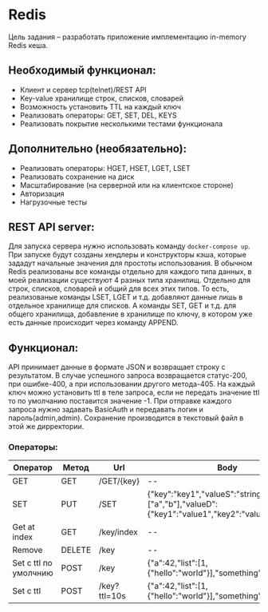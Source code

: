 # Redis

Цель задания – разработать приложение имплементацию in-memory Redis кеша.

## Необходимый функционал:

* Клиент и сервер tcp(telnet)/REST API
* Key-value хранилище строк, списков, словарей
* Возможность установить TTL на каждый ключ
* Реализовать операторы: GET, SET, DEL, KEYS
* Реализовать покрытие несколькими тестами функционала

## Дополнительно (необязательно):

* Реализовать операторы: HGET, HSET, LGET, LSET
* Реализовать сохранение на диск
* Масштабирование (на серверной или на клиентское стороне)
* Авторизация
* Нагрузочные тесты


## REST API server:

Для запуска сервера нужно использовать команду `docker-compose up`. При запуске будут созданы хендлеры и конструкторы кэша, которые зададут начальные значения для простоты использования.
В обычном Redis реализованы все команды отдельно для каждого типа данных, в моей реализации существуют 4 разных типа хранилищ. Отдельно для строк, списков, словарей и общий для всех этих типов.
То есть, реализованые команды LSET, LGET и т.д. добавляют данные лишь в отдельное хранилище для списков. А команды SET, GET и т.д. для общего хранилища, добавление в хранилище по ключу, в котором уже есть данные происходит через команду APPEND.

## Функционал:

API принимает данные в формате JSON и возвращает строку с результатом.
В случае успешного запроса возвращается статус-200, при ошибке-400, а при использовании другого метода-405.
На каждый ключ можно установить ttl в теле запроса, если не передать значение ttl то по умолчанию поставится значение -1.
При отправке каждого запроса нужно задавать BasicAuth и передавать логин и пароль(admin,admin).
Сохранение производится в текстовый файл в этой же дирректории.

### Операторы:

| Оператор                | Метод | Url          | Body                                                         | Пример успешного ответаa                                                                                                                    |
|-----------------------|--------|--------------|--------------------------------------------------------------|-----------------------------------------------------------------------------------------|
| GET                  | GET    | /GET/{key}            | --                                                           | ["string","map","my_key"]                                                               | --                                                               |
| SET                   | PUT    | /SET         | {"key":"key1","valueS":"string","valueL":["a","b"],"valueD":{"key1":"value1","key2":"value2"}}                                                          | {"type": 1,"data": [1,"string",{"map": "of_something"},0.2,null,["nested","list",42,]]}                                      |
| Get at index          | GET    | /key/index   | --                                                           | {"inner": {"one_more": {"key": "value"}}}                                                                             |
| Remove                | DELETE | /key         | --                                                           | "OK"                                                                                    | --                                                               |
| Set с ttl по умолчнию | POST   | /key         | {"a":42,"list":[1,{"hello":"world"}],"something":"anything"} | {"type":2,"data":{"a":42,"list":[1,{"hello":"world"}],"something":"anything"}}          |
| Set с ttl             | POST   | /key?ttl=10s | {"a":42,"list":[1,{"hello":"world"}],"something":"anything"} | {"type":2,"data":{"a":42,"list":[1,{"hello":"world"}],"something":"anything"}}                                     |


